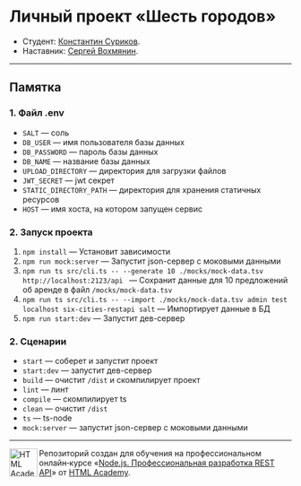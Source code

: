 # Личный проект «Шесть городов»

* Студент: [Константин Суриков](https://up.htmlacademy.ru/nodejs-api/2/user/598165).
* Наставник: [Сергей Вохмянин](https://htmlacademy.ru/profile/id530823).

---

## Памятка

### 1. Файл .env

- `SALT` —  соль
- `DB_USER` — имя пользователя базы данных
- `DB_PASSWORD` — пароль базы данных
- `DB_NAME` — название базы данных
- `UPLOAD_DIRECTORY` — директория для загрузки файлов
- `JWT_SECRET` — jwt секрет
- `STATIC_DIRECTORY_PATH` — директория для хранения статичных ресурсов
- `HOST` — имя хоста, на котором запущен сервис

### 2. Запуск проекта
1. `npm install` — Установит зависимости
2. `npm run mock:server` — Запустит json-сервер с моковыми данными
3. `npm run ts src/cli.ts -- --generate 10 ./mocks/mock-data.tsv  http://localhost:2123/api
  ` — Сохранит данные для 10 предложений об аренде в файл `/mocks/mock-data.tsv`
4. `npm run ts src/cli.ts -- --import ./mocks/mock-data.tsv admin test localhost six-cities-restapi salt` — Импортирует данные в БД
5. `npm run start:dev` — Запустит дев-сервер

### 2. Сценарии
- `start` — соберет и запустит проект
- `start:dev` — запустит дев-сервер
- `build` — очистит `/dist` и скомпилирует проект
- `lint` — линт
- `compile` — скомпилирует ts
- `clean` — очистит `/dist`
- `ts` — ts-node
- `mock:server` — запустит json-сервер с моковыми данными  

---

<a href="https://htmlacademy.ru/profession/fullstack"><img align="left" width="50" height="50" title="HTML Academy" src="https://up.htmlacademy.ru/static/img/intensive/nodejs/logo-for-github-2.png"></a>

Репозиторий создан для обучения на профессиональном онлайн‑курсе «[Node.js. Профессиональная разработка REST API](https://htmlacademy.ru/profession/fullstack)» от [HTML Academy](https://htmlacademy.ru).
